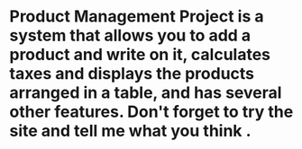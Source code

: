 # Product Management Project is a system that allows you to add a product and write on it, calculates taxes and displays the products arranged in a table, and has several other features. Don't forget to try the site and tell me what you think .
